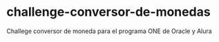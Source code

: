 # challenge-conversor-de-monedas
Challege conversor de moneda para el programa ONE de Oracle y Alura
